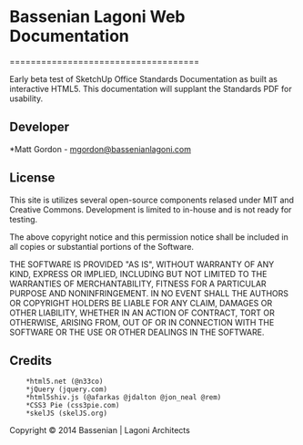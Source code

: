 # Bassenian Lagoni Web Documentation
====================================

Early beta test of SketchUp Office Standards Documentation as built as interactive HTML5. This documentation will supplant the Standards PDF for usability.

## Developer

*Matt Gordon - mgordon@bassenianlagoni.com

## License

This site is utilizes several open-source components relased under MIT and Creative Commons. Development is limited to in-house and is not ready for testing.

The above copyright notice and this permission notice shall be included in all copies or substantial portions of the Software.

THE SOFTWARE IS PROVIDED "AS IS", WITHOUT WARRANTY OF ANY KIND, EXPRESS OR IMPLIED, INCLUDING BUT NOT LIMITED TO THE WARRANTIES OF MERCHANTABILITY, FITNESS FOR A PARTICULAR PURPOSE AND NONINFRINGEMENT. IN NO EVENT SHALL THE AUTHORS OR COPYRIGHT HOLDERS BE LIABLE FOR ANY CLAIM, DAMAGES OR OTHER LIABILITY, WHETHER IN AN ACTION OF CONTRACT, TORT OR OTHERWISE, ARISING FROM, OUT OF OR IN CONNECTION WITH THE SOFTWARE OR THE USE OR OTHER DEALINGS IN THE SOFTWARE.

## Credits

		*html5.net (@n33co)
		*jQuery (jquery.com)
		*html5shiv.js (@afarkas @jdalton @jon_neal @rem)
		*CSS3 Pie (css3pie.com)
		*skelJS (skelJS.org)

Copyright © 2014 Bassenian | Lagoni Architects